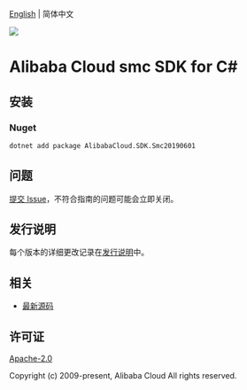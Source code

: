 [English](README.md) | 简体中文

![](https://aliyunsdk-pages.alicdn.com/icons/AlibabaCloud.svg)

# Alibaba Cloud smc SDK for C#

## 安装

### Nuget

```bash
dotnet add package AlibabaCloud.SDK.Smc20190601
```

## 问题

[提交 Issue](https://github.com/aliyun/alibabacloud-csharp-sdk/issues/new)，不符合指南的问题可能会立即关闭。

## 发行说明

每个版本的详细更改记录在[发行说明](./ChangeLog.md)中。

## 相关

* [最新源码](https://github.com/aliyun/alibabacloud-csharp-sdk/)

## 许可证

[Apache-2.0](http://www.apache.org/licenses/LICENSE-2.0)

Copyright (c) 2009-present, Alibaba Cloud All rights reserved.
